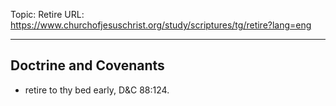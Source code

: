 Topic: Retire
URL: https://www.churchofjesuschrist.org/study/scriptures/tg/retire?lang=eng

---

## Doctrine and Covenants

- retire to thy bed early, D&C 88:124.

